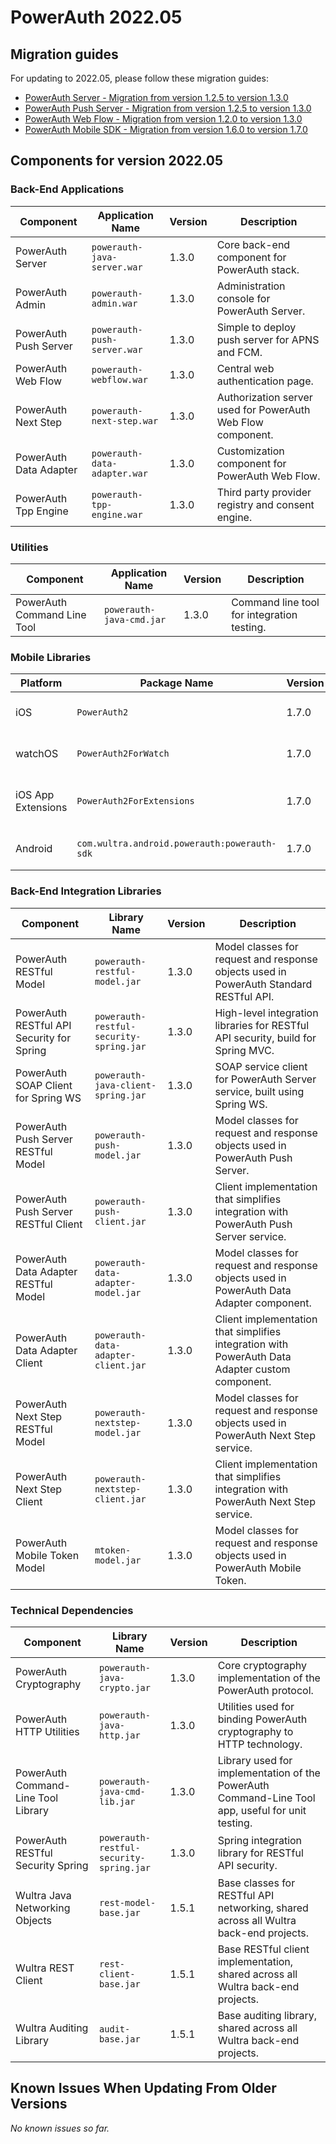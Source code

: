 # PowerAuth 2022.05

## Migration guides

For updating to 2022.05, please follow these migration guides:

- [PowerAuth Server - Migration from version 1.2.5 to version 1.3.0](https://github.com/wultra/powerauth-server/blob/develop/docs/powerauth-server/PowerAuth-Server-1.3.0.md)
- [PowerAuth Push Server - Migration from version 1.2.5 to version 1.3.0](https://github.com/wultra/powerauth-push-server/blob/develop/docs/PowerAuth-Push-Server-1.3.0.md)
- [PowerAuth Web Flow - Migration from version 1.2.0 to version 1.3.0](https://github.com/wultra/powerauth-webflow/blob/develop/docs/Web-Flow-1.3.0.md)
- [PowerAuth Mobile SDK - Migration from version 1.6.0 to version 1.7.0](https://github.com/wultra/powerauth-mobile-sdk/blob/develop/docs/Migration-from-1.6-to-1.7.md)

## Components for version 2022.05

### Back-End Applications

| Component | Application Name | Version | Description |
|---|---|---|---|
| PowerAuth Server | `powerauth-java-server.war` | 1.3.0 | Core back-end component for PowerAuth stack. |
| PowerAuth Admin | `powerauth-admin.war` | 1.3.0 | Administration console for PowerAuth Server. |
| PowerAuth Push Server | `powerauth-push-server.war` | 1.3.0 | Simple to deploy push server for APNS and FCM. |
| PowerAuth Web Flow | `powerauth-webflow.war` | 1.3.0 | Central web authentication page. |
| PowerAuth Next Step | `powerauth-next-step.war` | 1.3.0 | Authorization server used for PowerAuth Web Flow component. |
| PowerAuth Data Adapter | `powerauth-data-adapter.war` | 1.3.0 | Customization component for PowerAuth Web Flow. |
| PowerAuth Tpp Engine | `powerauth-tpp-engine.war` | 1.3.0 | Third party provider registry and consent engine. |

### Utilities

| Component | Application Name | Version | Description |
|---|---|---|---|
| PowerAuth Command Line Tool | `powerauth-java-cmd.jar` | 1.3.0 | Command line tool for integration testing. |

### Mobile Libraries

| Platform | Package Name | Version | Description |
|---|---|---|---|
| iOS | `PowerAuth2` | 1.7.0 | A client library for iOS. |
| watchOS | `PowerAuth2ForWatch` | 1.7.0 | A limited library for watchOS. |
| iOS App Extensions | `PowerAuth2ForExtensions` | 1.7.0 | A limited library for iOS App Extensions. |
| Android | `com.wultra.android.powerauth:powerauth-sdk` | 1.7.0 | A client library for Android. |

### Back-End Integration Libraries

| Component | Library Name |  Version | Description |
|---|---|---|---|
| PowerAuth RESTful Model | `powerauth-restful-model.jar` | 1.3.0 | Model classes for request and response objects used in PowerAuth Standard RESTful API. |
| PowerAuth RESTful API Security for Spring | `powerauth-restful-security-spring.jar` | 1.3.0 | High-level integration libraries for RESTful API security, build for Spring MVC. |
| PowerAuth SOAP Client for Spring WS | `powerauth-java-client-spring.jar` | 1.3.0 | SOAP service client for PowerAuth Server service, built using Spring WS. |
| PowerAuth Push Server RESTful Model | `powerauth-push-model.jar` | 1.3.0 | Model classes for request and response objects used in PowerAuth Push Server. |
| PowerAuth Push Server RESTful Client | `powerauth-push-client.jar` | 1.3.0 | Client implementation that simplifies integration with PowerAuth Push Server service. |
| PowerAuth Data Adapter RESTful Model | `powerauth-data-adapter-model.jar` | 1.3.0 | Model classes for request and response objects used in PowerAuth Data Adapter component. |
| PowerAuth Data Adapter Client | `powerauth-data-adapter-client.jar` | 1.3.0 | Client implementation that simplifies integration with PowerAuth Data Adapter custom component. |
| PowerAuth Next Step RESTful Model | `powerauth-nextstep-model.jar` | 1.3.0 | Model classes for request and response objects used in PowerAuth Next Step service. |
| PowerAuth Next Step Client | `powerauth-nextstep-client.jar` | 1.3.0 | Client implementation that simplifies integration with PowerAuth Next Step service. |
| PowerAuth Mobile Token Model | `mtoken-model.jar` | 1.3.0 | Model classes for request and response objects used in PowerAuth Mobile Token. |

### Technical Dependencies

| Component | Library Name | Version | Description |
|---|---|---|---|
| PowerAuth Cryptography | `powerauth-java-crypto.jar` | 1.3.0 | Core cryptography implementation of the PowerAuth protocol. |
| PowerAuth HTTP Utilities | `powerauth-java-http.jar` | 1.3.0 | Utilities used for binding PowerAuth cryptography to HTTP technology. |
| PowerAuth Command-Line Tool Library | `powerauth-java-cmd-lib.jar` | 1.3.0 | Library used for implementation of the PowerAuth Command-Line Tool app, useful for unit testing. |
| PowerAuth RESTful Security Spring | `powerauth-restful-security-spring.jar` | 1.3.0 | Spring integration library for RESTful API security. |
| Wultra Java Networking Objects | `rest-model-base.jar` | 1.5.1 | Base classes for RESTful API networking, shared across all Wultra back-end projects. |
| Wultra REST Client | `rest-client-base.jar` | 1.5.1 | Base RESTful client implementation, shared across all Wultra back-end projects. |
| Wultra Auditing Library | `audit-base.jar` | 1.5.1 | Base auditing library, shared across all Wultra back-end projects. |

## Known Issues When Updating From Older Versions

_No known issues so far._